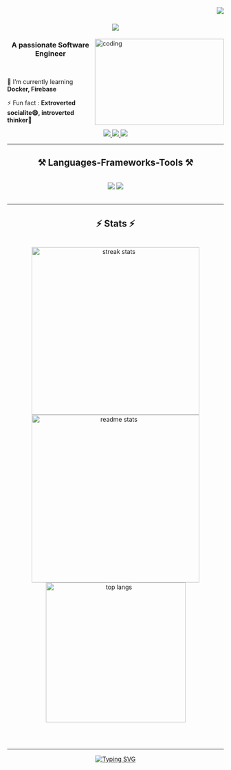<img align="right" src="https://visitor-badge.laobi.icu/badge?page_id=deepa-reddy-k.visitor-badge&left_color=red&right_color=green&left_text=Hello%20Visitors" />

<h1 align="center">
    <img src="https://readme-typing-svg.herokuapp.com/?font=Righteous&size=35&center=true&vCenter=true&width=500&height=70&duration=4000&lines=Hi+There!+👋;+I'm+Deepa+Reddy+!!;" />
</h1>

<img align="right" alt="coding" height="200" width="300" src="https://user-images.githubusercontent.com/74038190/236119160-976a0405-caa7-470c-9356-16d43402ea0a.gif">

<h3 align="center">A passionate Software Engineer</h3>

<br/>

<div align="left">
 
 🌱 I’m currently learning **Docker, Firebase**

⚡ Fun fact : **Extroverted socialite😄, introverted thinker🤔**

 </div>
 
<div align="center"> 
    <a href="https://my-portfolio-lyart-delta-49.vercel.app/" target="_blank">
        <img src="https://img.shields.io/badge/portfolio-F2C811?style=for-the-badge&logo=portfolio&logoColor=white" target="_blank" />
    </a>
    <a href="mailto:reddydeepa33@gmail.com">
        <img src="https://img.shields.io/badge/Gmail-black?style=for-the-badge&logo=gmail&logoColor=red" />
    </a>
    <a href="https://linkedin.com/in/deepa-reddy-k" target="_blank">
        <img src="https://img.shields.io/badge/LinkedIn-0077B5?style=for-the-badge&logo=linkedin&logoColor=white" target="_blank" />
    </a>
</div>

 <hr/>
 
<h2 align="center">⚒️ Languages-Frameworks-Tools ⚒️</h2>
<br/>
<div align="center">
    <img src="https://skillicons.dev/icons?i=javascript,typescript,c,python,java,html,css,tailwind,mui,react" />
    <img src="https://skillicons.dev/icons?i=redux,nextjs,nodejs,express,mongodb,firebase,mysql,figma,github,git,vscode" /><br>
</div>

<br/>
<hr/>

<h2 align="center">⚡ Stats ⚡</h2>
<br>
<div align=center>
  <img width=390 src="https://github-readme-streak-stats-salesp07.vercel.app/?user=deepa-reddy-k&count_private=true&theme=react&border_radius=10" alt="streak stats"/>
  <img width=390 src="https://github-readme-stats-salesp07.vercel.app/api?username=deepa-reddy-k&count_private=true&show_icons=true&theme=react&rank_icon=github&border_radius=10" alt="readme stats" />
  <br/>
  <img width=325 align="center" src="https://github-readme-stats-salesp07.vercel.app/api/top-langs/?username=deepa-reddy-k&hide=HTML&langs_count=8&layout=compact&theme=react&border_radius=10&size_weight=0.5&count_weight=0.5&exclude_repo=github-readme-stats" alt="top langs" />
</div>

<br/><br/>

<hr/>

<div align="center">
<a href="https://git.io/typing-svg"><img src="https://readme-typing-svg.demolab.com?font=Righteous&size=25&duration=4000&pause=500&center=true&vCenter=true&width=500&height=70&lines=Glad+you+dropped+by+!!+👋;Connect+me+on+LinkedIn+%3A)" alt="Typing SVG" /></a>
</div>

